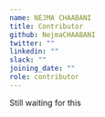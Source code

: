 ```yaml
---
name: NEJMA CHAABANI
title: Contributor
github: NejmaCHAABANI
twitter: ""
linkedin: ""
slack: ""
joining_date: ""
role: contributor
---
```


Still waiting for this
